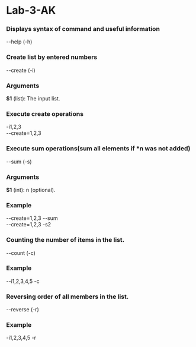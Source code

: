 # Lab-3-AK

### Displays syntax of command and useful information
--help (-h)


### Create list by entered numbers
--create (-i)

### Arguments
**$1** (list<number>): The input list.

### Execute create operations
  -i1,2,3  
  --create=1,2,3

### Execute sum operations(sum all elements if *n was not added)
  --sum (-s) 

### Arguments  
**$1** (int): n (optional).

### Example  
--create=1,2,3 --sum  
--create=1,2,3 -s2

### Counting the number of items in the list.
  --count (-c)

### Example

--i1,2,3,4,5 -c

### Reversing order of all members in the list.  
  --reverse (-r)

### Example
-i1,2,3,4,5 -r
